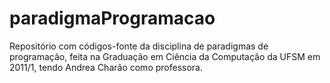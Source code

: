# paradigmaProgramacao
Repositório com códigos-fonte da disciplina de paradigmas de programação, feita na Graduação em Ciência da Computação da UFSM em 2011/1, tendo Andrea Charão como professora.
